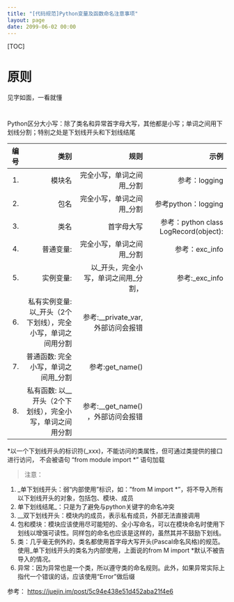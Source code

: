 ```yaml
---
title: "[代码规范]Python变量及函数命名注意事项"
layout: page
date: 2099-06-02 00:00
---
```


[TOC]


# 原则

见字如面，一看就懂
# 

Python区分大小写：除了类名和异常首字母大写，其他都是小写；单词之间用下划线分割；特别之处是下划线开头和下划线结尾


| 编号 |                                                         类别 |                                 规则 |                                  示例 |
| ---: | -----------------------------------------------------------: | -----------------------------------: | ------------------------------------: |
|   1. |                                                       模块名 |            完全小写，单词之间用_分割 |                         参考：logging |
|   2. |                                                         包名 |            完全小写，单词之间用_分割 |                   参考python：logging |
|   3. |                                                         类名 |                           首字母大写 | 参考：python class LogRecord(object): |
|   4. |                                                    普通变量: |            完全小写，单词之间用_分割 |                        参考：exc_info |
|   5. |                                                    实例变量: | 以_开头，完全小写，单词之间用_分割， |                        参考:_exc_info |
|   6. | 私有实例变量: 以_开头（2个下划线），完全小写，单词之间用分割 |   参考:__private_var, 外部访问会报错 |
|   7. |                          普通函数: 完全小写，单词之间用_分割 |                      参考:get_name() |
|   8. |    私有函数: 以__开头（2个下划线），完全小写，单词之间用分割 |   参考:__get_name() ，外部访问会报错 |


*以一个下划线开头的标识符(_xxx)，不能访问的类属性，但可通过类提供的接口进行访问， 不会被语句 “from module import *” 语句加载

>注意：
1. _单下划线开头：弱“内部使用”标识，如：”from M import *”，将不导入所有以下划线开头的对象，包括包、模块、成员
2. 单下划线结尾_：只是为了避免与python关键字的命名冲突
3. __双下划线开头：模块内的成员，表示私有成员，外部无法直接调用
4. 包和模块：模块应该使用尽可能短的、全小写命名，可以在模块命名时使用下划线以增强可读性。同样包的命名也应该是这样的，虽然其并不鼓励下划线。
5. 类：几乎毫无例外的，类名都使用首字母大写开头(Pascal命名风格)的规范。使用_单下划线开头的类名为内部使用，上面说的from M import *默认不被告导入的情况。
6. 异常：因为异常也是一个类，所以遵守类的命名规则。此外，如果异常实际上指代一个错误的话，应该使用“Error”做后缀







参考： https://juejin.im/post/5c94e438e51d452aba21f4e6